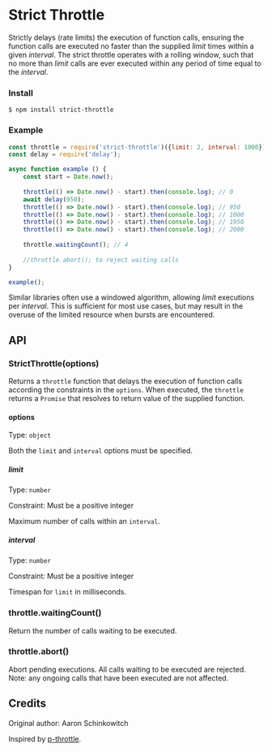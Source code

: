 # Strict Throttle

Strictly delays (rate limits) the execution of function calls, ensuring the function calls are executed no faster 
than the supplied *limit* times within a given *interval*. The strict throttle operates with a rolling window, such that 
no more than *limit* calls are ever executed within any period of time equal to the *interval*.

### Install

```
$ npm install strict-throttle
```

### Example

```javascript
const throttle = require('strict-throttle')({limit: 2, interval: 1000});
const delay = require('delay');

async function example () {
    const start = Date.now();
    
    throttle(() => Date.now() - start).then(console.log); // 0
    await delay(950);
    throttle(() => Date.now() - start).then(console.log); // 950
    throttle(() => Date.now() - start).then(console.log); // 1000
    throttle(() => Date.now() - start).then(console.log); // 1950
    throttle(() => Date.now() - start).then(console.log); // 2000
    
    throttle.waitingCount(); // 4
    
    //throttle.abort(); to reject waiting calls
}

example();
```

Similar libraries often use a windowed algorithm, allowing *limit* executions per *interval*. This is sufficient for 
most use cases, but may result in the overuse of the limited resource when bursts are encountered.

## API

### StrictThrottle(options) 

Returns a `throttle` function that delays the execution of function calls according the constraints in the `options`.
When executed, the `throttle` returns a `Promise` that resolves to return value of the supplied function.

#### options

Type: `object`

Both the `limit` and `interval` options must be specified.

##### limit

Type: `number` 

Constraint: Must be a positive integer

Maximum number of calls within an `interval`.

##### interval

Type: `number`

Constraint: Must be a positive integer

Timespan for `limit` in milliseconds.

### throttle.waitingCount()

Return the number of calls waiting to be executed.

### throttle.abort()

Abort pending executions. All calls waiting to be executed are rejected. Note: any ongoing calls that have been executed
are not affected.

## Credits

Original author: Aaron Schinkowitch

Inspired by [p-throttle](https://github.com/sindresorhus/p-throttle).